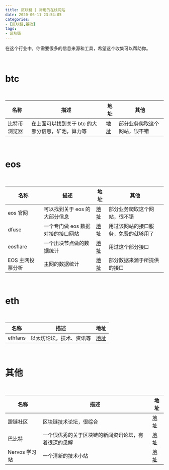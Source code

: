 ```yaml
---
title: 区块链 | 常用的在线网站
date: 2020-06-11 23:54:05
categories:
- [区块链,基础]
tags:
- 区块链
---
```

在这个行业中，你需要很多的信息来源和工具，希望这个收集可以帮助你。

<!-- more -->

<br/>

# btc

<br/>

|名称|描述|地址|其他|
|---|---|---|---|
|比特币浏览器|在上面可以找到关于 btc 的大部分信息，矿池，算力等|[地址](https://btc.com/)|部分业务爬取这个网站，很不错|

<br/>

# eos

<br/>

|名称|描述|地址|其他|
|---|---|---|---|
|eos 官网|可以找到关于 eos 的大部分信息|[地址](https://bloks.io/)|部分业务爬取这个网站，很不错|
|dfuse|一个专门做 eos 数据对接的接口网站|[地址](https://www.dfuse.io/en)|用过该网站的接口服务，免费的就够用了|
|eosflare|一个出块节点做的数据统计|[地址](https://eosflare.io/)|用过这个部分接口|
|EOS 主网投票分析|主网的数据统计|[地址](https://data.eosbeijing.one/#/voteRank)|部分数据来源于所提供的接口|

<br/>

# eth

<br/>

|名称|描述|地址|
|---|---|---|
|ethfans|以太坊论坛，技术、资讯等|[地址](https://ethfans.org/)|

<br/>

# 其他

<br/>

|名称|描述|地址|
|---|---|---|
|蹬链社区|区块链技术论坛，很综合|[地址](https://learnblockchain.cn/)|
|巴比特|一个很优秀的关于区块链的新闻资讯论坛，有着很深的见解|[地址](https://www.8btc.com/)|
|Nervos 学习站|一个清新的技术小站|[地址](https://learning.nervos.org/)|
